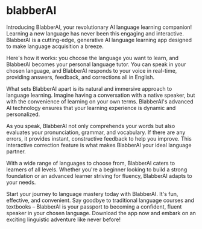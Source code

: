 # blabberAI
Introducing BlabberAI, your revolutionary AI language learning companion! Learning a new language has never been this engaging and interactive. BlabberAI is a cutting-edge, generative AI language learning app designed to make language acquisition a breeze.

Here's how it works: you choose the language you want to learn, and BlabberAI becomes your personal language tutor. You can speak in your chosen language, and BlabberAI responds to your voice in real-time, providing answers, feedback, and corrections all in English.

What sets BlabberAI apart is its natural and immersive approach to language learning. Imagine having a conversation with a native speaker, but with the convenience of learning on your own terms. BlabberAI's advanced AI technology ensures that your learning experience is dynamic and personalized.

As you speak, BlabberAI not only comprehends your words but also evaluates your pronunciation, grammar, and vocabulary. If there are any errors, it provides instant, constructive feedback to help you improve. This interactive correction feature is what makes BlabberAI your ideal language partner.

With a wide range of languages to choose from, BlabberAI caters to learners of all levels. Whether you're a beginner looking to build a strong foundation or an advanced learner striving for fluency, BlabberAI adapts to your needs.

Start your journey to language mastery today with BlabberAI. It's fun, effective, and convenient. Say goodbye to traditional language courses and textbooks – BlabberAI is your passport to becoming a confident, fluent speaker in your chosen language. Download the app now and embark on an exciting linguistic adventure like never before!
